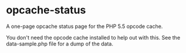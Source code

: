 opcache-status
==============

A one-page opcache status page for the PHP 5.5 opcode cache.

You don't need the opcode cache installed to help out with this.
See the data-sample.php file for a dump of the data.
